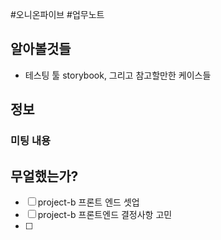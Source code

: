 #오니온파이브 #업무노트


## 알아볼것들
- 테스팅 툴 storybook, 그리고 참고할만한 케이스들

## 정보


### 미팅 내용


## 무얼했는가?

- [ ] project-b 프론트  엔드 셋업
- [ ] project-b 프론트엔드 결정사항 고민
- [ ] 


